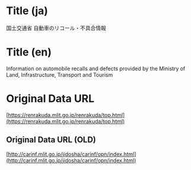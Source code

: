 # Title (ja)

国土交通省 自動車のリコール・不具合情報

# Title (en)

Information on automobile recalls and defects provided by the Ministry of Land, Infrastructure, Transport and Tourism
	
# Original Data URL


[https://renrakuda.mlit.go.jp/renrakuda/top.html](https://renrakuda.mlit.go.jp/renrakuda/top.html)

## Original Data URL (OLD)

[http://carinf.mlit.go.jp/jidosha/carinf/opn/index.html](http://carinf.mlit.go.jp/jidosha/carinf/opn/index.html)

